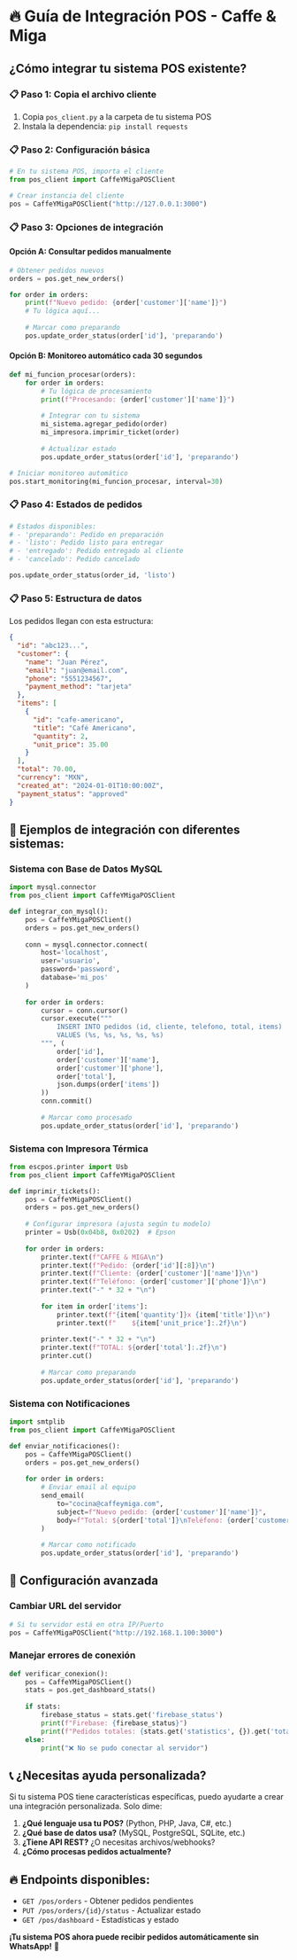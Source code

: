 # 🔥 Guía de Integración POS - Caffe & Miga

## ¿Cómo integrar tu sistema POS existente?

### 📋 **Paso 1: Copia el archivo cliente**
1. Copia `pos_client.py` a la carpeta de tu sistema POS
2. Instala la dependencia: `pip install requests`

### 📋 **Paso 2: Configuración básica**

```python
# En tu sistema POS, importa el cliente
from pos_client import CaffeYMigaPOSClient

# Crear instancia del cliente
pos = CaffeYMigaPOSClient("http://127.0.0.1:3000")
```

### 📋 **Paso 3: Opciones de integración**

#### **Opción A: Consultar pedidos manualmente**
```python
# Obtener pedidos nuevos
orders = pos.get_new_orders()

for order in orders:
    print(f"Nuevo pedido: {order['customer']['name']}")
    # Tu lógica aquí...
    
    # Marcar como preparando
    pos.update_order_status(order['id'], 'preparando')
```

#### **Opción B: Monitoreo automático cada 30 segundos**
```python
def mi_funcion_procesar(orders):
    for order in orders:
        # Tu lógica de procesamiento
        print(f"Procesando: {order['customer']['name']}")
        
        # Integrar con tu sistema
        mi_sistema.agregar_pedido(order)
        mi_impresora.imprimir_ticket(order)
        
        # Actualizar estado
        pos.update_order_status(order['id'], 'preparando')

# Iniciar monitoreo automático
pos.start_monitoring(mi_funcion_procesar, interval=30)
```

### 📋 **Paso 4: Estados de pedidos**

```python
# Estados disponibles:
# - 'preparando': Pedido en preparación
# - 'listo': Pedido listo para entregar
# - 'entregado': Pedido entregado al cliente
# - 'cancelado': Pedido cancelado

pos.update_order_status(order_id, 'listo')
```

### 📋 **Paso 5: Estructura de datos**

Los pedidos llegan con esta estructura:
```json
{
  "id": "abc123...",
  "customer": {
    "name": "Juan Pérez",
    "email": "juan@email.com",
    "phone": "5551234567",
    "payment_method": "tarjeta"
  },
  "items": [
    {
      "id": "cafe-americano",
      "title": "Café Americano",
      "quantity": 2,
      "unit_price": 35.00
    }
  ],
  "total": 70.00,
  "currency": "MXN",
  "created_at": "2024-01-01T10:00:00Z",
  "payment_status": "approved"
}
```

## 🚀 **Ejemplos de integración con diferentes sistemas:**

### **Sistema con Base de Datos MySQL**
```python
import mysql.connector
from pos_client import CaffeYMigaPOSClient

def integrar_con_mysql():
    pos = CaffeYMigaPOSClient()
    orders = pos.get_new_orders()
    
    conn = mysql.connector.connect(
        host='localhost',
        user='usuario',
        password='password',
        database='mi_pos'
    )
    
    for order in orders:
        cursor = conn.cursor()
        cursor.execute("""
            INSERT INTO pedidos (id, cliente, telefono, total, items)
            VALUES (%s, %s, %s, %s, %s)
        """, (
            order['id'],
            order['customer']['name'],
            order['customer']['phone'],
            order['total'],
            json.dumps(order['items'])
        ))
        conn.commit()
        
        # Marcar como procesado
        pos.update_order_status(order['id'], 'preparando')
```

### **Sistema con Impresora Térmica**
```python
from escpos.printer import Usb
from pos_client import CaffeYMigaPOSClient

def imprimir_tickets():
    pos = CaffeYMigaPOSClient()
    orders = pos.get_new_orders()
    
    # Configurar impresora (ajusta según tu modelo)
    printer = Usb(0x04b8, 0x0202)  # Epson
    
    for order in orders:
        printer.text(f"CAFFE & MIGA\n")
        printer.text(f"Pedido: {order['id'][:8]}\n")
        printer.text(f"Cliente: {order['customer']['name']}\n")
        printer.text(f"Teléfono: {order['customer']['phone']}\n")
        printer.text("-" * 32 + "\n")
        
        for item in order['items']:
            printer.text(f"{item['quantity']}x {item['title']}\n")
            printer.text(f"    ${item['unit_price']:.2f}\n")
        
        printer.text("-" * 32 + "\n")
        printer.text(f"TOTAL: ${order['total']:.2f}\n")
        printer.cut()
        
        # Marcar como preparando
        pos.update_order_status(order['id'], 'preparando')
```

### **Sistema con Notificaciones**
```python
import smtplib
from pos_client import CaffeYMigaPOSClient

def enviar_notificaciones():
    pos = CaffeYMigaPOSClient()
    orders = pos.get_new_orders()
    
    for order in orders:
        # Enviar email al equipo
        send_email(
            to="cocina@caffeymiga.com",
            subject=f"Nuevo pedido: {order['customer']['name']}",
            body=f"Total: ${order['total']}\nTeléfono: {order['customer']['phone']}"
        )
        
        # Marcar como notificado
        pos.update_order_status(order['id'], 'preparando')
```

## 🔧 **Configuración avanzada**

### **Cambiar URL del servidor**
```python
# Si tu servidor está en otra IP/Puerto
pos = CaffeYMigaPOSClient("http://192.168.1.100:3000")
```

### **Manejar errores de conexión**
```python
def verificar_conexion():
    pos = CaffeYMigaPOSClient()
    stats = pos.get_dashboard_stats()
    
    if stats:
        firebase_status = stats.get('firebase_status')
        print(f"Firebase: {firebase_status}")
        print(f"Pedidos totales: {stats.get('statistics', {}).get('total', 0)}")
    else:
        print("❌ No se pudo conectar al servidor")
```

## 📞 **¿Necesitas ayuda personalizada?**

Si tu sistema POS tiene características específicas, puedo ayudarte a crear una integración personalizada. Solo dime:

1. **¿Qué lenguaje usa tu POS?** (Python, PHP, Java, C#, etc.)
2. **¿Qué base de datos usa?** (MySQL, PostgreSQL, SQLite, etc.)
3. **¿Tiene API REST?** ¿O necesitas archivos/webhooks?
4. **¿Cómo procesas pedidos actualmente?**

## 🔥 **Endpoints disponibles:**

- `GET /pos/orders` - Obtener pedidos pendientes
- `PUT /pos/orders/{id}/status` - Actualizar estado
- `GET /pos/dashboard` - Estadísticas y estado

**¡Tu sistema POS ahora puede recibir pedidos automáticamente sin WhatsApp!** 🚀

